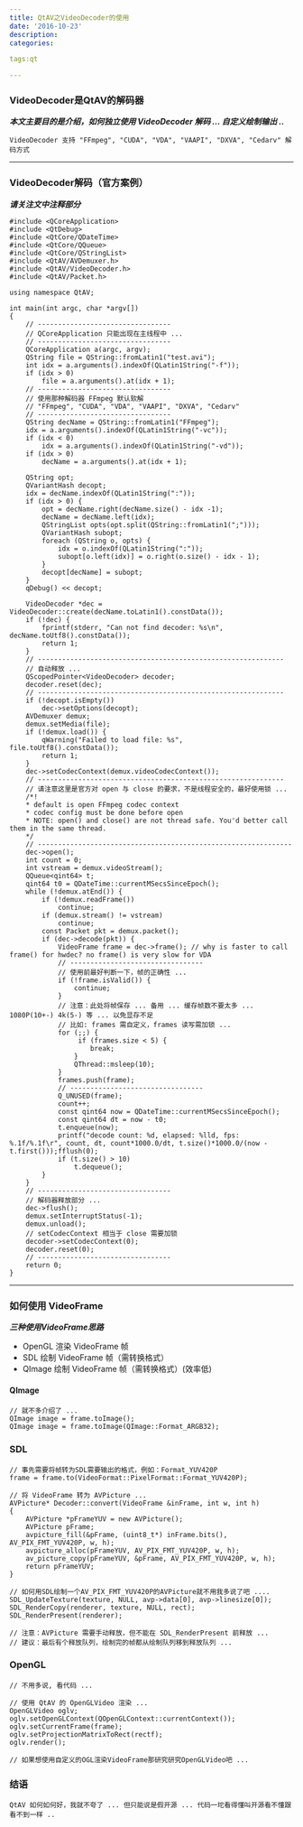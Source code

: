 ```yaml
---
title: QtAV之VideoDecoder的使用
date: '2016-10-23'
description:
categories:

tags:qt

---
```


>

### VideoDecoder是QtAV的解码器

>

***本文主要目的是介绍，如何独立使用 VideoDecoder 解码 ... 自定义绘制输出 ..***

>

	VideoDecoder 支持 "FFmpeg", "CUDA", "VDA", "VAAPI", "DXVA", "Cedarv" 解码方式

>

---

>

### VideoDecoder解码（官方案例）

>

***请关注文中注释部分***

>

    #include <QCoreApplication>
    #include <QtDebug>
    #include <QtCore/QDateTime>
    #include <QtCore/QQueue>
    #include <QtCore/QStringList>
    #include <QtAV/AVDemuxer.h>
    #include <QtAV/VideoDecoder.h>
    #include <QtAV/Packet.h>

    using namespace QtAV;

    int main(int argc, char *argv[])
    {
		// ---------------------------------
		// QCoreApplication 只能出现在主线程中 ...
		// ---------------------------------
        QCoreApplication a(argc, argv);
        QString file = QString::fromLatin1("test.avi");
        int idx = a.arguments().indexOf(QLatin1String("-f"));
        if (idx > 0)
            file = a.arguments().at(idx + 1);
		// ---------------------------------
		// 使用那种解码器 FFmpeg 默认软解
		// "FFmpeg", "CUDA", "VDA", "VAAPI", "DXVA", "Cedarv"
		// ---------------------------------
        QString decName = QString::fromLatin1("FFmpeg");
        idx = a.arguments().indexOf(QLatin1String("-vc"));
        if (idx < 0)
            idx = a.arguments().indexOf(QLatin1String("-vd"));
        if (idx > 0)
            decName = a.arguments().at(idx + 1);

        QString opt;
        QVariantHash decopt;
        idx = decName.indexOf(QLatin1String(":"));
        if (idx > 0) {
            opt = decName.right(decName.size() - idx -1);
            decName = decName.left(idx);
            QStringList opts(opt.split(QString::fromLatin1(";")));
            QVariantHash subopt;
            foreach (QString o, opts) {
                idx = o.indexOf(QLatin1String(":"));
                subopt[o.left(idx)] = o.right(o.size() - idx - 1);
            }
            decopt[decName] = subopt;
        }
        qDebug() << decopt;

        VideoDecoder *dec = VideoDecoder::create(decName.toLatin1().constData());
        if (!dec) {
            fprintf(stderr, "Can not find decoder: %s\n", decName.toUtf8().constData());
            return 1;
        }
		// -------------------------------------------------------------
		// 自动释放 ...
		QScopedPointer<VideoDecoder> decoder;
		decoder.reset(dec);
		// -------------------------------------------------------------
        if (!decopt.isEmpty())
            dec->setOptions(decopt);
        AVDemuxer demux;
        demux.setMedia(file);
        if (!demux.load()) {
            qWarning("Failed to load file: %s", file.toUtf8().constData());
            return 1;
        }
        dec->setCodecContext(demux.videoCodecContext());
		// -------------------------------------------------------------
		// 请注意这里是官方对 open 与 close 的要求，不是线程安全的，最好使用锁 ...
		/*!
		* default is open FFmpeg codec context
		* codec config must be done before open
		* NOTE: open() and close() are not thread safe. You'd better call them in the same thread.
		*/
		// ---------------------------------------------------------------
        dec->open();
        int count = 0;
        int vstream = demux.videoStream();
        QQueue<qint64> t;
        qint64 t0 = QDateTime::currentMSecsSinceEpoch();
        while (!demux.atEnd()) {
            if (!demux.readFrame())
                continue;
            if (demux.stream() != vstream)
                continue;
            const Packet pkt = demux.packet();
            if (dec->decode(pkt)) {
                VideoFrame frame = dec->frame(); // why is faster to call frame() for hwdec? no frame() is very slow for VDA
				// ---------------------------------
				// 使用前最好判断一下，帧的正确性 ...
				if (!frame.isValid()) {
                    continue;
                }
                // 注意：此处将帧保存 ... 备用 ... 缓存帧数不要太多 ... 1080P(10+-) 4k(5-) 等 ... 以免显存不足
				// 比如: frames 需自定义，frames 读写需加锁 ...
				for (;;) {
					 if (frames.size < 5) {
                        break;
                    }
                    QThread::msleep(10);
				}
				frames.push(frame);
				// ---------------------------------
                Q_UNUSED(frame);
                count++;
                const qint64 now = QDateTime::currentMSecsSinceEpoch();
                const qint64 dt = now - t0;
                t.enqueue(now);
                printf("decode count: %d, elapsed: %lld, fps: %.1f/%.1f\r", count, dt, count*1000.0/dt, t.size()*1000.0/(now - t.first()));fflush(0);
                if (t.size() > 10)
                    t.dequeue();
            }
        }
		// ---------------------------------
		// 解码器释放部分 ...
		dec->flush();
		demux.setInterruptStatus(-1);
		demux.unload();
		// setCodecContext 相当于 close 需要加锁
		decoder->setCodecContext(0);
		decoder.reset(0);
		// ---------------------------------
        return 0;
    }

>

---

>

### 如何使用 VideoFrame

>

***三种使用VideoFrame思路***

* OpenGL 渲染 VideoFrame 帧
* SDL 绘制 VideoFrame 帧（需转换格式）
* QImage 绘制 VideoFrame 帧（需转换格式）(效率低)

>

#### QImage

	// 就不多介绍了 ... 
	QImage image = frame.toImage();
	QImage image = frame.toImage(QImage::Format_ARGB32);

>

### SDL

	// 事先需要将帧转为SDL需要输出的格式，例如：Format_YUV420P
	frame = frame.to(VideoFormat::PixelFormat::Format_YUV420P);

	// 将 VideoFrame 转为 AVPicture ...
	AVPicture* Decoder::convert(VideoFrame &inFrame, int w, int h)
	{
		AVPicture *pFrameYUV = new AVPicture();
		AVPicture pFrame;
		avpicture_fill(&pFrame, (uint8_t*) inFrame.bits(), AV_PIX_FMT_YUV420P, w, h);
		avpicture_alloc(pFrameYUV, AV_PIX_FMT_YUV420P, w, h);
		av_picture_copy(pFrameYUV, &pFrame, AV_PIX_FMT_YUV420P, w, h);
		return pFrameYUV;
	}

	// 如何用SDL绘制一个AV_PIX_FMT_YUV420P的AVPicture就不用我多说了吧 ....
	SDL_UpdateTexture(texture, NULL, avp->data[0], avp->linesize[0]);
	SDL_RenderCopy(renderer, texture, NULL, rect);
	SDL_RenderPresent(renderer);

	// 注意：AVPicture 需要手动释放，但不能在 SDL_RenderPresent 前释放 ...
	// 建议：最后有个释放队列，绘制完的帧都从绘制队列移到释放队列 ...

### OpenGL

	// 不用多说, 看代码 ...

	// 使用 QtAV 的 OpenGLVideo 渲染 ...
	OpenGLVideo oglv;
	oglv.setOpenGLContext(QOpenGLContext::currentContext());
	oglv.setCurrentFrame(frame);
	oglv.setProjectionMatrixToRect(rectf);
	oglv.render();

	// 如果想使用自定义的OGL渲染VideoFrame那研究研究OpenGLVideo吧 ...

 >

>

### 结语

>

	QtAV 如何如何好，我就不夸了 ... 但只能说是假开源 ... 代码一坨看得懂叫开源看不懂跟看不到一样 ..

>